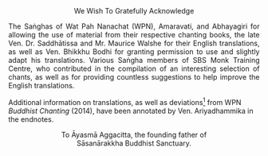 <center>
We Wish To Gratefully Acknowledge
</center>

<p style="text-align:justify;">
The Saṅghas of Wat Pah Nanachat (WPN), Amaravati, and Abhayagiri for
allowing the use of material from their respective chanting books, the
late Ven. Dr. Saddhātissa and Mr. Maurice Walshe for their English
translations, as well as Ven. Bhikkhu Bodhi for granting permission to
use and slightly adapt his translations. Various Saṅgha members of SBS
Monk Training Centre, who contributed in the compilation of an
interesting selection of chants, as well as for providing countless
suggestions to help improve the English translations.

Additional information on translations, as well as deviations<a href="#endnote1-appendix"><sup>1</sup></a> from WPN <em>Buddhist Chanting</em> (2014), have been annotated by Ven. Ariyadhammika in the endnotes.

<center>
To Āyasmā Aggacitta, the founding father of<br>
Sāsanārakkha Buddhist Sanctuary.
</center>
</p>
